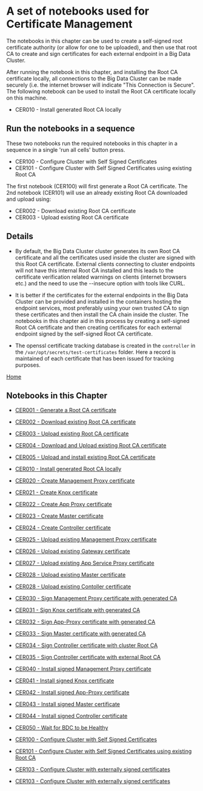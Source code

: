 # A set of notebooks used for Certificate Management

The notebooks in this chapter can be used to create a self-signed root certificate authority (or allow for one to be uploaded), and then use that root CA to create and sign certificates for each external endpoint in a Big Data Cluster.

After running the notebook in this chapter, and installing the Root CA certificate locally, all connections to the Big Data Cluster can be made securely (i.e. the internet browser will indicate "This Connection is Secure".  The following notebook can be used to install the Root CA certificate locally on this machine.

- CER010 - Install generated Root CA locally

## Run the notebooks in a sequence

These two notebooks run the required notebooks in this chapter in a sequence in a single 'run all cells' button press.

- CER100 - Configure Cluster with Self Signed Certificates
- CER101 - Configure Cluster with Self Signed Certificates using existing Root CA

The first notebook (CER100) will first generate a Root CA certificate.  The 2nd notebook (CER101) will use an already existing Root CA downloaded and upload using:

- CER002 - Download existing Root CA certificate
- CER003 - Upload existing Root CA certificate

## Details

- By default, the Big Data Cluster cluster generates its own Root CA certificate and all the certificates used inside the cluster are signed with this Root CA certificate. External clients connecting to cluster endpoints will not have this internal Root CA installed and this leads to the certificate verification related warnings on clients (internet browsers etc.) and the need to use the --insecure option with tools like CURL.

- It is better if the certificates for the external endpoints in the Big Data Cluster can be provided and installed in the containers hosting the endpoint services, most preferably using your own trusted CA to sign these certificates and then install the CA chain inside the cluster.  The notebooks in this chapter aid in this process by creating a self-signed Root CA certificate and then creating certificates for each external endpoint signed by the self-signed Root CA certificate.

- The openssl certificate tracking database is created in the `controller` in the `/var/opt/secrets/test-certificates` folder.  Here a record is maintained of each certificate that has been issued for tracking purposes.

[Home](../readme.md)

## Notebooks in this Chapter
- [CER001 - Generate a Root CA certificate](cer001-create-root-ca.ipynb)

- [CER002 - Download existing Root CA certificate](cer002-download-existing-root-ca.ipynb)

- [CER003 - Upload existing Root CA certificate](cer003-upload-existing-root-ca.ipynb)

- [CER004 - Download and Upload existing Root CA certificate](cer004-download-upload-existing-root-ca.ipynb)

- [CER005 - Upload and install existing Root CA certificate](cer005-upload-and-install-existing-root-ca.ipynb)

- [CER010 - Install generated Root CA locally](cer010-install-generated-root-ca-locally.ipynb)

- [CER020 - Create Management Proxy certificate](cer020-create-management-service-proxy-cert.ipynb)

- [CER021 - Create Knox certificate](cer021-create-knox-cert.ipynb)

- [CER022 - Create App Proxy certificate](cer022-create-app-proxy-cert.ipynb)

- [CER023 - Create Master certificate](cer023-create-master-cert.ipynb)

- [CER024 - Create Controller certificate](cer024-create-controller-cert.ipynb)

- [CER025 - Upload existing Management Proxy certificate](cer025-upload-management-service-proxy-cert.ipynb)

- [CER026 - Upload existing Gateway certificate](cer026-upload-knox-cert.ipynb)

- [CER027 - Upload existing App Service Proxy certificate](cer027-upload-app-proxy-cert.ipynb)

- [CER028 - Upload existing Master certificate](cer028-upload-master-cert.ipynb)

- [CER028 - Upload existing Contoller certificate](cer029-upload-controller-cert.ipynb)

- [CER030 - Sign Management Proxy certificate with generated CA](cer030-sign-service-proxy-generated-cert.ipynb)

- [CER031 - Sign Knox certificate with generated CA](cer031-sign-knox-generated-cert.ipynb)

- [CER032 - Sign App-Proxy certificate with generated CA](cer032-sign-app-proxy-generated-cert.ipynb)

- [CER033 - Sign Master certificate with generated CA](cer033-sign-master-generated-cert.ipynb)

- [CER034 - Sign Controller certificate with cluster Root CA](cer034-sign-controller-generated-cert.ipynb)

- [CER035 - Sign Controller certificate with external Root CA](cer035-ca-sign-controller-generated-cert.ipynb)

- [CER040 - Install signed Management Proxy certificate](cer040-install-service-proxy-cert.ipynb)

- [CER041 - Install signed Knox certificate](cer041-install-knox-cert.ipynb)

- [CER042 - Install signed App-Proxy certificate](cer042-install-app-proxy-cert.ipynb)

- [CER043 - Install signed Master certificate](cer043-install-master-cert.ipynb)

- [CER044 - Install signed Controller certificate](cer044-install-controller-cert.ipynb)

- [CER050 - Wait for BDC to be Healthy](cer050-wait-cluster-healthly.ipynb)

- [CER100 - Configure Cluster with Self Signed Certificates](cer100-create-root-ca-install-certs.ipynb)

- [CER101 - Configure Cluster with Self Signed Certificates using existing Root CA](cer101-use-root-ca-install-certs.ipynb)

- [CER103 - Configure Cluster with externally signed certificates](cer103-upload-install-certs.ipynb)

- [CER103 - Configure Cluster with externally signed certificates](cer103-upload-install-certs.ipynb)

